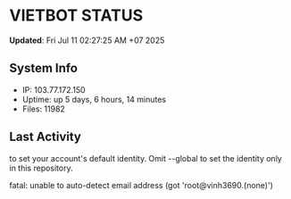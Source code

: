# VIETBOT STATUS
**Updated**: Fri Jul 11 02:27:25 AM +07 2025

## System Info
- IP: 103.77.172.150
- Uptime: up 5 days, 6 hours, 14 minutes
- Files: 11982

## Last Activity

to set your account's default identity.
Omit --global to set the identity only in this repository.

fatal: unable to auto-detect email address (got 'root@vinh3690.(none)')

